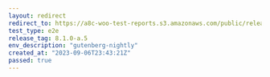 ```yaml
---
layout: redirect
redirect_to: https://a8c-woo-test-reports.s3.amazonaws.com/public/release/8.1.0-a.5/gutenberg-nightly/e2e/index.html
test_type: e2e
release_tag: 8.1.0-a.5
env_description: "gutenberg-nightly"
created_at: "2023-09-06T23:43:21Z"
passed: true
---
```


